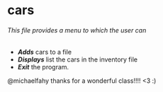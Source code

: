 # cars

###### This file provides a menu to which the user can
- ***Adds*** cars to a file
- ***Displays*** list the cars in the inventory file
- ***Exit*** the program. 

@michaelfahy thanks for a wonderful class!!!! <3 :)
